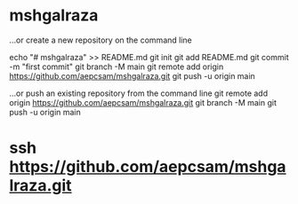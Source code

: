 # mshgalraza

…or create a new repository on the command line

echo "# mshgalraza" >> README.md
git init
git add README.md
git commit -m "first commit"
git branch -M main
git remote add origin https://github.com/aepcsam/mshgalraza.git
git push -u origin main

…or push an existing repository from the command line
git remote add origin https://github.com/aepcsam/mshgalraza.git
git branch -M main
git push -u origin main

# ssh https://github.com/aepcsam/mshgalraza.git
